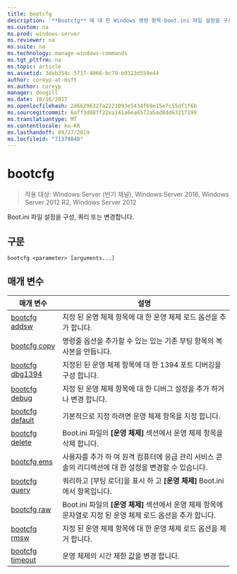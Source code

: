 ```yaml
---
title: bootcfg
description: '**Bootcfg** 에 대 한 Windows 명령 항목-boot.ini 파일 설정을 구성, 쿼리 또는 변경 합니다.'
ms.custom: na
ms.prod: windows-server
ms.reviewer: na
ms.suite: na
ms.technology: manage-windows-commands
ms.tgt_pltfrm: na
ms.topic: article
ms.assetid: 3deb354c-5717-4066-bc79-b9323d559e44
author: coreyp-at-msft
ms.author: coreyp
manager: dongill
ms.date: 10/16/2017
ms.openlocfilehash: 2d66296327a2221093e5434f69e15e7c55df1f6b
ms.sourcegitcommit: 6aff3d88ff22ea141a6ea6572a5ad8dd6321f199
ms.translationtype: MT
ms.contentlocale: ko-KR
ms.lasthandoff: 09/27/2019
ms.locfileid: "71379848"
---
```

# <a name="bootcfg"></a>bootcfg

>적용 대상: Windows Server (반기 채널), Windows Server 2016, Windows Server 2012 R2, Windows Server 2012

Boot.ini 파일 설정을 구성, 쿼리 또는 변경합니다.  
## <a name="syntax"></a>구문  
```  
bootcfg <parameter> [arguments...]  
```  
## <a name="parameters"></a>매개 변수  
|매개 변수|설명|  
|-------|--------|  
|[bootcfg addsw](bootcfg-addsw.md)|지정 된 운영 체제 항목에 대 한 운영 체제 로드 옵션을 추가 합니다.|  
|[bootcfg copy](bootcfg-copy.md)|명령줄 옵션을 추가할 수 있는 있는 기존 부팅 항목의 복사본을 만듭니다.|  
|[bootcfg dbg1394](bootcfg-dbg1394.md)|지정된 된 운영 체제 항목에 대 한 1394 포트 디버깅을 구성 합니다.|  
|[bootcfg debug](bootcfg-debug.md)|지정 된 운영 체제 항목에 대 한 디버그 설정을 추가 하거나 변경 합니다.|  
|[bootcfg default](bootcfg-default.md)|기본적으로 지정 하려면 운영 체제 항목을 지정 합니다.|  
|[bootcfg delete](bootcfg-delete.md)|Boot.ini 파일의 **[운영 체제]** 섹션에서 운영 체제 항목을 삭제 합니다.|  
|[bootcfg ems](bootcfg-ems.md)|사용자를 추가 하 여 원격 컴퓨터에 응급 관리 서비스 콘솔의 리디렉션에 대 한 설정을 변경할 수 있습니다.|  
|[bootcfg query](bootcfg-query.md)|쿼리하고 [부팅 로더]을 표시 하 고 **[운영 체제]** Boot.ini에서 항목입니다.|  
|[bootcfg raw](bootcfg-raw.md)|Boot.ini 파일의 **[운영 체제]** 섹션에서 운영 체제 항목에 문자열로 지정 된 운영 체제 로드 옵션을 추가 합니다.|  
|[bootcfg rmsw](bootcfg-rmsw.md)|지정 된 운영 체제 항목에 대 한 운영 체제 로드 옵션을 제거 합니다.|  
|[bootcfg timeout](bootcfg-timeout.md)|운영 체제의 시간 제한 값을 변경 합니다.|  
